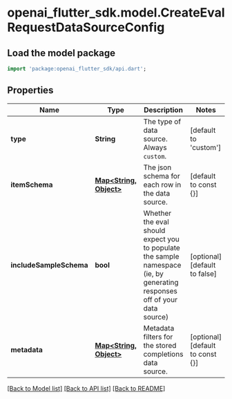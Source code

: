 # openai_flutter_sdk.model.CreateEvalRequestDataSourceConfig

## Load the model package
```dart
import 'package:openai_flutter_sdk/api.dart';
```

## Properties
Name | Type | Description | Notes
------------ | ------------- | ------------- | -------------
**type** | **String** | The type of data source. Always `custom`. | [default to 'custom']
**itemSchema** | [**Map<String, Object>**](Object.md) | The json schema for each row in the data source. | [default to const {}]
**includeSampleSchema** | **bool** | Whether the eval should expect you to populate the sample namespace (ie, by generating responses off of your data source) | [optional] [default to false]
**metadata** | [**Map<String, Object>**](Object.md) | Metadata filters for the stored completions data source. | [optional] [default to const {}]

[[Back to Model list]](../README.md#documentation-for-models) [[Back to API list]](../README.md#documentation-for-api-endpoints) [[Back to README]](../README.md)


